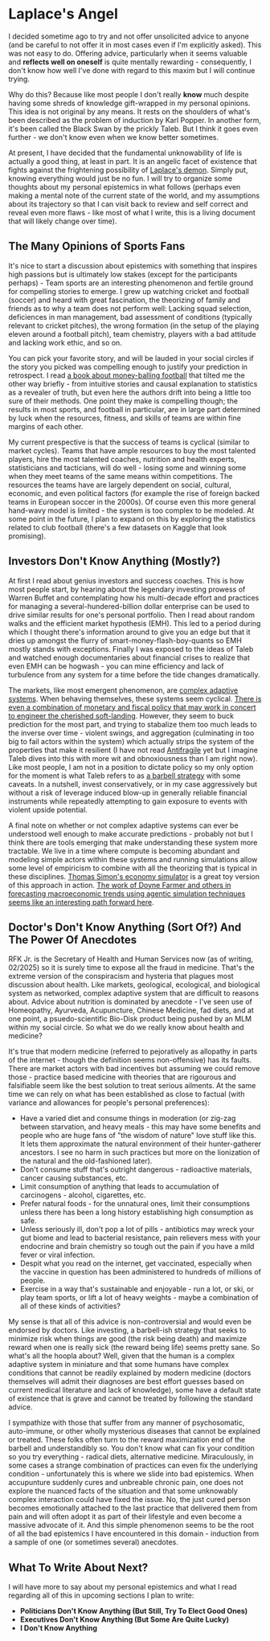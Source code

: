 # Laplace's Angel

I decided sometime ago to try and not offer unsolicited advice to anyone (and be careful to not offer it in most cases even if I'm explicitly asked). This was not easy to do. Offering advice, particularly when it seems valuable and **reflects well on oneself** is quite mentally rewarding - consequently, I don't know how well I've done with regard to this maxim but I will continue trying.

Why do this? Because like most people I don't really **know** much despite having some shreds of knowledge gift-wrapped in my personal opinions. This idea is not original by any means. It rests on the shoulders of what's been described as the problem of induction by Karl Popper. In another form, it's been called the Black Swan by the prickly Taleb. But I think it goes even further - we don't know even when we know better sometimes.

At present, I have decided that the fundamental unknowability of life is actually a good thing, at least in part. It is an angelic facet of existence that fights against the frightening possibility of [Laplace's demon](https://en.wikipedia.org/wiki/Laplace%27s_demon). Simply put, knowing everything would just be no fun. I will try to organize some thoughts about my personal epistemics in what follows (perhaps even making a mental note of the current state of the world, and my assumptions about its trajectory so that I can visit back to review and self correct and reveal even more flaws - like most of what I write, this is a living document that will likely change over time).

## The Many Opinions of Sports Fans

It's nice to start a discussion about epistemics with something that inspires high passions but is ultimately low stakes (except for the participants perhaps) - Team sports are an interesting phenomenon and fertile ground for compelling stories to emerge. I grew up watching cricket and football (soccer) and heard with great fascination, the theorizing of family and friends as to why a team does not perform well: Lacking squad selection, deficiences in man management, bad assessment of conditions (typically relevant to cricket pitches), the wrong formation (in the setup of the playing eleven around a football pitch), team chemistry, players with a bad attitude and lacking work ethic, and so on.

You can pick your favorite story, and will be lauded in your social circles if the story you picked was compelling enough to justify your prediction in retrospect. I read [a book about money-balling football](https://www.goodreads.com/book/show/17465493-the-numbers-game) that tilted me the other way briefly - from intuitive stories and causal explanation to statistics as a revealer of truth, but even here the authors drift into being a little too sure of their methods. One point they make is compelling though; the results in most sports, and football in particular, are in large part determined by luck when the resources, fitness, and skills of teams are within fine margins of each other.

My current prespective is that the success of teams is cyclical (similar to market cycles). Teams that have ample resources to buy the most talented players, hire the most talented coaches, nutrition and health experts, statisticians and tacticians, will do well - losing some and winning some when they meet teams of the same means within competitions. The resources the teams have are largely dependent on social, cultural, economic, and even political factors (for example the rise of foreign backed teams in European soccer in the 2000s). Of course even this more general hand-wavy model is limited - the system is too complex to be modeled. At some point in the future, I plan to expand on this by exploring the statistics related to club football (there's a few datasets on Kaggle that look promising).

## Investors Don't Know Anything (Mostly?)

At first I read about genius investors and success coaches. This is how most people start, by hearing about the legendary investing prowess of Warren Buffet and contemplating how his multi-decade effort and practices for managing a several-hundered-billion dollar enterprise can be used to drive similar results for one's personal portfolio. Then I read about random walks and the efficient market hypothesis (EMH). This led to a period during which I thought there's information around to give you an edge but that it dries up amongst the flurry of smart-money-flash-boy-quants so EMH mostly stands with exceptions. Finally I was exposed to the ideas of Taleb and watched enough documentaries about financial crises to realize that even EMH can be hogwash - you can mine efficiency and lack of turbulence from any system for a time before the tide changes dramatically.

The markets, like most emergent phenomenon, are [complex adaptive systems](https://en.wikipedia.org/wiki/Complex_adaptive_system). When behaving themselves, these systems seem cyclical. [There is even a combination of monetary and fiscal policy that may work in concert to engineer the cherished soft-landing](https://www.youtube.com/watch?v=PHe0bXAIuk0). However, they seem to buck prediction for the most part, and trying to stabalize them too much leads to the inverse over time - violent swings, and aggregation (culminating in too big to fail actors within the system) which actually strips the system of the properties that make it resilient (I have not read [Antifragile](https://en.wikipedia.org/wiki/Antifragile_(book)) yet but I imagine Taleb dives into this with more wit and obnoxiousness than I am right now). Like most people, I am not in a position to dictate policy so my only option for the moment is what Taleb refers to as [a barbell strategy](https://www.wealest.com/articles/barbell-strategy) with some caveats. In a nutshell, invest conservatively, or in my case aggressively but without a risk of leverage induced blow-up in generally reliable financial instruments while repeatedly attempting to gain exposure to events with violent upside potential.

A final note on whether or not complex adaptive systems can ever be understood well enough to make accurate predictions - probably not but I think there are tools emerging that make understanding these system more tractable. We live in a time where compute is becoming abundant and modeling simple actors within these systems and running simulations allow some level of empiricism to combine with all the theorizing that is typical in these disciplines. [Thomas Simon's economy simulator](https://thomassimon.dev/ps/4) is a great toy version of this approach in action. [The work of Doyne Farmer and others in forecasting macroeconomic trends using agentic simulation techniques seems like an interesting path forward here](https://www.inet.ox.ac.uk/publications/no-2024-06-forecasting-macroeconomic-dynamics-using-a-calibrated-data-driven-agent-based-model).


## Doctor's Don't Know Anything (Sort Of?) And The Power Of Anecdotes

RFK Jr. is the Secretary of Health and Human Services now (as of writing, 02/2025) so it is surely time to expose all the fraud in medicine. That's the extreme version of the conspiracism and hysteria that plagues most discussion about health. Like markets, geological, ecological, and biological system as networked, complex adaptive system that are difficult to reasons about. Advice about nutrition is dominated by anecdote - I've seen use of Homeopathy, Ayurveda, Acupuncture, Chinese Medicine, fad diets, and at one point, a psuedo-scientific Bio-Disk product being pushed by an MLM within my social circle. So what we do we really know about health and medicine?

It's true that modern medicine (referred to pejoratively as allopathy in parts of the internet - though the definition seems non-offensive) has its faults. There are market actors with bad incentives but assuming we could remove those - practice based medicine with theories that are rigourous and falsifiable seem like the best solution to treat serious ailments. At the same time we can rely on what has been established as close to factual (with variance and allowances for people's personal preferences):

* Have a varied diet and consume things in moderation (or zig-zag between starvation, and heavy meals - this may have some benefits and people who are huge fans of "the wisdom of nature" love stuff like this. It lets them approximate the natural environment of their hunter-gatherer ancestors. I see no harm in such practices but more on the lionization of the natural and the old-fashioned later).
* Don't consume stuff that's outright dangerous - radioactive materials, cancer causing substances, etc.
* Limit consumption of anything that leads to accumulation of carcinogens - alcohol, cigarettes, etc.
* Prefer natural foods - for the unnatural ones, limit their consumptions unless there has been a long history establishing high consumption as safe.
* Unless seriously ill, don't pop a lot of pills - antibiotics may wreck your gut biome and lead to bacterial resistance, pain relievers mess with your endocrine and brain chemistry so tough out the pain if you have a mild fever or viral infection.
* Despit what you read on the internet, get vaccinated, especially when the vaccine in question has been administered to hundreds of millions of people.
* Exercise in a way that's sustainable and enjoyable - run a lot, or ski, or play team sports, or lift a lot of heavy weights - maybe a combination of all of these kinds of activities?

My sense is that all of this advice is non-controversial and would even be endorsed by doctors. Like investing, a barbell-ish strategy that seeks to minimize risk when things are good (the risk being death) and maximize reward when one is really sick (the reward being life) seems pretty sane. So what's all the hoopla about? Well, given that the human is a complex adaptive system in miniature and that some humans have complex conditions that cannot be readily explained by modern medicine (doctors themselves will admit their diagnoses are best effort guesses based on current medical literature and lack of knowledge), some have a default state of existence that is grave and cannot be treated by following the standard advice.

I sympathize with those that suffer from any manner of psychosomatic, auto-immune, or other wholly mysterious diseases that cannot be explained or treated. These folks often turn to the reward maximization end of the barbell and understandibly so. You don't know what can fix your condition so you try everything - radical diets, alternative medicine. Miraculously, in some cases a strange combination of practices can even fix the underlying condition - unfortunately this is where we slide into bad epistemics. When accupunture suddenly cures and unbreable chronic pain, one does not explore the nuanced facts of the situation and that some unknowably complex interaction could have fixed the issue. No, the just cured person becomes emotionally attached to the last practice that delivered them from pain and will often adopt it as part of their lifestyle and even become a massive advocate of it. And this simple phenomenon seems to be the root of all the bad epistemics I have encountered in this domain - induction from a sample of one (or sometimes several) anecdotes.

## What To Write About Next?

I will have more to say about my personal epistemics and what I read regarding all of this in upcoming sections I plan to write:

* **Politicians Don't Know Anything (But Still, Try To Elect Good Ones)**
* **Executives Don't Know Anything (But Some Are Quite Lucky)**
* **I Don't Know Anything**



